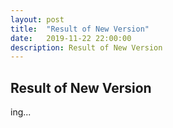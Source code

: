 ```yaml
---
layout: post
title:  "Result of New Version"
date:   2019-11-22 22:00:00
description: Result of New Version
---
```


## Result of New Version

ing...